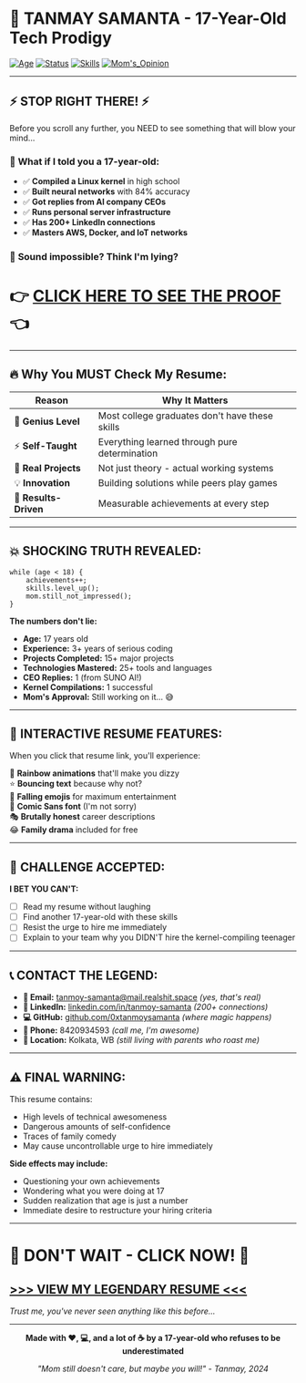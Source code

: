 # 🚀 TANMAY SAMANTA - 17-Year-Old Tech Prodigy

[![Age](https://img.shields.io/badge/Age-17-red?style=for-the-badge)](https://github.com/0xtanmoysamanta)
[![Status](https://img.shields.io/badge/Status-Available_For_Hire-green?style=for-the-badge)](mailto:tanmoy-samanta@mail.realshit.space)
[![Skills](https://img.shields.io/badge/Skills-Legendary-gold?style=for-the-badge)](#)
[![Mom's_Opinion](https://img.shields.io/badge/Mom's_Opinion-Still_Unimpressed-blue?style=for-the-badge)](#)

---

## ⚡ **STOP RIGHT THERE!** ⚡

Before you scroll any further, you NEED to see something that will blow your mind...

### 🎯 **What if I told you a 17-year-old:**

- ✅ **Compiled a Linux kernel** in high school
- ✅ **Built neural networks** with 84% accuracy 
- ✅ **Got replies from AI company CEOs**
- ✅ **Runs personal server infrastructure**
- ✅ **Has 200+ LinkedIn connections**
- ✅ **Masters AWS, Docker, and IoT networks**

### 🤔 **Sound impossible? Think I'm lying?**

# 👉 **[CLICK HERE TO SEE THE PROOF](resume.html)** 👈

---

## 🔥 **Why You MUST Check My Resume:**

| **Reason** | **Why It Matters** |
|------------|-------------------|
| 🧠 **Genius Level** | Most college graduates don't have these skills |
| ⚡ **Self-Taught** | Everything learned through pure determination |
| 🚀 **Real Projects** | Not just theory - actual working systems |
| 💡 **Innovation** | Building solutions while peers play games |
| 🎯 **Results-Driven** | Measurable achievements at every step |

---

## 💥 **SHOCKING TRUTH REVEALED:**

```
while (age < 18) {
    achievements++;
    skills.level_up();
    mom.still_not_impressed();
}
```

**The numbers don't lie:**
- **Age:** 17 years old
- **Experience:** 3+ years of serious coding
- **Projects Completed:** 15+ major projects
- **Technologies Mastered:** 25+ tools and languages
- **CEO Replies:** 1 (from SUNO AI!)
- **Kernel Compilations:** 1 successful
- **Mom's Approval:** Still working on it... 😅

---

## 🎪 **INTERACTIVE RESUME FEATURES:**

When you click that resume link, you'll experience:

🌈 **Rainbow animations** that'll make you dizzy  
⭐ **Bouncing text** because why not?  
💫 **Falling emojis** for maximum entertainment  
🎨 **Comic Sans font** (I'm not sorry)  
🎭 **Brutally honest** career descriptions  
😂 **Family drama** included for free  

---

## 🎯 **CHALLENGE ACCEPTED:**

**I BET YOU CAN'T:**
- [ ] Read my resume without laughing
- [ ] Find another 17-year-old with these skills
- [ ] Resist the urge to hire me immediately
- [ ] Explain to your team why you DIDN'T hire the kernel-compiling teenager

---

## 📞 **CONTACT THE LEGEND:**

- **📧 Email:** tanmoy-samanta@mail.realshit.space *(yes, that's real)*
- **💼 LinkedIn:** [linkedin.com/in/tanmoy-samanta](https://linkedin.com/in/tanmoy-samanta) *(200+ connections)*
- **💻 GitHub:** [github.com/0xtanmoysamanta](https://github.com/0xtanmoysamanta) *(where magic happens)*
- **📱 Phone:** 8420934593 *(call me, I'm awesome)*
- **📍 Location:** Kolkata, WB *(still living with parents who roast me)*

---

## ⚠️ **FINAL WARNING:**

This resume contains:
- High levels of technical awesomeness
- Dangerous amounts of self-confidence  
- Traces of family comedy
- May cause uncontrollable urge to hire immediately

**Side effects may include:**
- Questioning your own achievements
- Wondering what you were doing at 17
- Sudden realization that age is just a number
- Immediate desire to restructure your hiring criteria

---

# 🚨 **DON'T WAIT - CLICK NOW!** 🚨

## **[>>> VIEW MY LEGENDARY RESUME <<<](https://0xtanmoysamanta.github.io/resume)**

*Trust me, you've never seen anything like this before...*

---

<div align="center">

**Made with ❤️, 💻, and a lot of ☕ by a 17-year-old who refuses to be underestimated**

*"Mom still doesn't care, but maybe you will!" - Tanmay, 2024*

</div>

